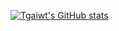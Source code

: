 [![Tgaiwt's GitHub stats](https://github-readme-stats.vercel.app/api?username=tgaiwt)](https://github.com/anuraghazra/github-readme-stats)
